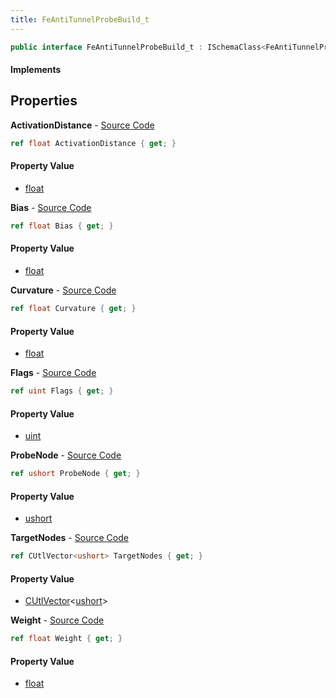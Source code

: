 ```yaml
---
title: FeAntiTunnelProbeBuild_t
---
```


```csharp
public interface FeAntiTunnelProbeBuild_t : ISchemaClass<FeAntiTunnelProbeBuild_t>, ISchemaField, ISchemaClass, INativeHandle
```

#### Implements

## Properties

**ActivationDistance** - [Source Code](https://github.com/swiftly-solution/swiftlys2/blob/master/managed/src/SwiftlyS2.Generated/Schemas/Interfaces/FeAntiTunnelProbeBuild_t.cs#L18)

```csharp
ref float ActivationDistance { get; }
```

#### Property Value

- [float](https://learn.microsoft.com/dotnet/api/system.single)

**Bias** - [Source Code](https://github.com/swiftly-solution/swiftlys2/blob/master/managed/src/SwiftlyS2.Generated/Schemas/Interfaces/FeAntiTunnelProbeBuild_t.cs#L20)

```csharp
ref float Bias { get; }
```

#### Property Value

- [float](https://learn.microsoft.com/dotnet/api/system.single)

**Curvature** - [Source Code](https://github.com/swiftly-solution/swiftlys2/blob/master/managed/src/SwiftlyS2.Generated/Schemas/Interfaces/FeAntiTunnelProbeBuild_t.cs#L22)

```csharp
ref float Curvature { get; }
```

#### Property Value

- [float](https://learn.microsoft.com/dotnet/api/system.single)

**Flags** - [Source Code](https://github.com/swiftly-solution/swiftlys2/blob/master/managed/src/SwiftlyS2.Generated/Schemas/Interfaces/FeAntiTunnelProbeBuild_t.cs#L24)

```csharp
ref uint Flags { get; }
```

#### Property Value

- [uint](https://learn.microsoft.com/dotnet/api/system.uint32)

**ProbeNode** - [Source Code](https://github.com/swiftly-solution/swiftlys2/blob/master/managed/src/SwiftlyS2.Generated/Schemas/Interfaces/FeAntiTunnelProbeBuild_t.cs#L26)

```csharp
ref ushort ProbeNode { get; }
```

#### Property Value

- [ushort](https://learn.microsoft.com/dotnet/api/system.uint16)

**TargetNodes** - [Source Code](https://github.com/swiftly-solution/swiftlys2/blob/master/managed/src/SwiftlyS2.Generated/Schemas/Interfaces/FeAntiTunnelProbeBuild_t.cs#L28)

```csharp
ref CUtlVector<ushort> TargetNodes { get; }
```

#### Property Value

- [CUtlVector](/docs/api/shared/natives/cutlvector-1)<[ushort](https://learn.microsoft.com/dotnet/api/system.uint16)>

**Weight** - [Source Code](https://github.com/swiftly-solution/swiftlys2/blob/master/managed/src/SwiftlyS2.Generated/Schemas/Interfaces/FeAntiTunnelProbeBuild_t.cs#L16)

```csharp
ref float Weight { get; }
```

#### Property Value

- [float](https://learn.microsoft.com/dotnet/api/system.single)

